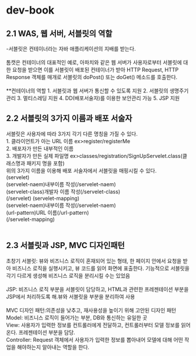 # dev-book
<h2>2.1 WAS, 웹 서버, 서블릿의 역할</h2>
-서블릿은 컨테이너라는 자바 애플리케이션의 지배를 받는다.
<br><br>
톰캣은 컨테이너의 대표적인 예로, 아파치와 같은 웹 서버가 사용자로부터 서블릿에 대한 요청을 받으면 이를 서블릿이 배포된 컨테이너가 받아 HTTP Request, HTTP Response 객체를 매개로 서블릿의  doPost() 또는 doGet() 메소드를 호출한다.  
<br><br>
**컨테이너의 역할
1. 서블릿과 웹 서버가 통신할 수 있도록 지원
2. 서블릿의 생명주기 관리
3. 멀티스레딩 지원
4. DD(배포서술자)를 이용한 보안관리 가능
5. JSP 지원
<h2>2.2 서블릿의 3가지 이름과 배포 서술자 </h2>
서블릿은 사용자에 따라 3가지 각기 다른 명칭을 가질 수 있다. <br>
1. 클라이언트가 아는 URL 이름 ex>register/registerMe<br>
2. 배포자가 만든 내부적인 이름<br>
3. 개발자가 만든 실제 파일명 ex>classes/registration/SignUpServelet.class(클래스명과 패키지 명을 포함)
<br>
위의 3가지 이름을 이용해 배포 서술자에서 서블릿을 매핑시킬 수 있다.
<br>
(servelet)<br>
    (servelet-naem)내부이름 작성(/servelet-naem)<br>
    (servelet-class)개발자 이름 작성(/servelet-class)<br>
(/servelet)
(servelet-mapping)<br>
    (servelet-naem)내부이름 작성(/servelet-naem)<br>
    (url-pattern)URL 이름(/url-pattern)<br>
(/servelet-mapping)
<br><br>
<h2>2.3 서블릿과 JSP, MVC 디자인패턴 </h2>
초창기 서블릿: 뷰와 비즈니스 로직이 혼재되어 있는 형태, 한 페이지 안에서 요청을 받아 비즈니스 로직을 실행시키고, 뷰 코드를 읽어 화면에 표출한다. 기능적으로 서블릿을 각기 다르게 생성해 비즈니스 로직을 분리시킬 수는 있었음
<br><br>
JSP: 비즈니스 로직 부분을 서블릿이 담당하고, HTML과 관련한 프레젠테이션 부분을 JSP에서 처리하도록 해.뷰와 서블릿을 부분을 분리하여 사용
<br><br>
MVC 디자인 패턴:의존성을 낮추고, 재사용성을 높이기 위해 고안된 디자인 패턴<br>
Model: 비즈니스 로직이 들어가는 부분, DB와 통신하는 유일한 곳<br>
View: 사용자가 입력한 정보를 컨트롤러에게 전달하고, 컨트롤러부터 모델 정보를 읽어온다. 프레젠테이션 부분을 담당.<br>
Controller: Request 객체에서 사용자가 입력한 정보를 뽑아내어 모델에 대해 어떤 작업을 해야하는지 알아내는 역할을 한다. 




